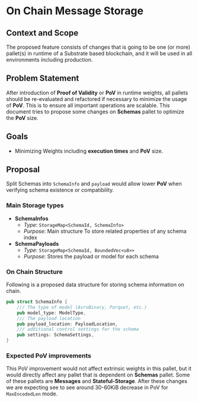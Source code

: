 # On Chain Message Storage

## Context and Scope
The proposed feature consists of changes that is going to be one (or more) pallet(s) in runtime of a
Substrate based blockchain, and it will be used in all environments including production.

## Problem Statement
After introduction of **Proof of Validity** or **PoV** in runtime weights, all pallets should be
re-evaluated and refactored if necessary to minimize the usage of **PoV**. This is to ensure all
important operations are scalable.
This document tries to propose some changes on **Schemas** pallet to optimize the **PoV** size.

## Goals
- Minimizing Weights including **execution times** and **PoV** size.

## Proposal
Split Schemas into `SchemaInfo` and `payload` would allow lower **PoV** when verifying schema existence
or compatibility.

### Main Storage types
- **SchemaInfos**
    - _Type_: `StorageMap<SchemaId, SchemaInfo>`
    - _Purpose_: Main structure To store related properties of any schema
      index
- **SchemaPayloads**
    -  _Type_: `StorageMap<SchemaId, BoundedVec<u8>>`
    - _Purpose_: Stores the payload or model for each schema


### On Chain Structure
Following is a proposed data structure for storing schema information on chain.
```rust
pub struct SchemaInfo {
    /// The type of model (AvroBinary, Parquet, etc.)
    pub model_type: ModelType,
    /// The payload location
    pub payload_location: PayloadLocation,
    /// additional control settings for the schema
    pub settings: SchemaSettings,
}
```
### Expected PoV improvements
This PoV improvement would not affect extrinsic weights in this pallet, but it would directly affect any
pallet that is dependent on **Schemas** pallet. Some of these pallets are **Messages** and
**Stateful-Storage**. After these changes we are expecting see to see around 30-60KiB decrease in PoV
for `MaxEncodedLen` mode.
